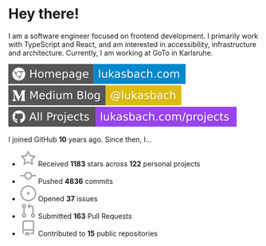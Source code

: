 # Hey there!

I am a software engineer focused on frontend development. I primarily work with TypeScript and React, and am interested in accessibility, infrastructure and architecture. Currently, I am working at GoTo in Karlsruhe.

[![Homepage](./icons/homepage.svg)](https://lukasbach.com)
[![Medium Blog](./icons/medium.svg)](https://medium.com/@lukasbach)
[![My Projects](./icons/projects.svg)](https://lukasbach.com/projects)

I joined GitHub **10** years ago. Since then, I...

- ![](./icons/star.svg) Received **1183** stars across **122** personal projects
- ![](./icons/commit.svg) Pushed **4836** commits
- ![](./icons/issues.svg) Opened **37** issues
- ![](./icons/pr.svg) Submitted **163** Pull Requests
- ![](./icons/repo.svg) Contributed to **15** public repositories

